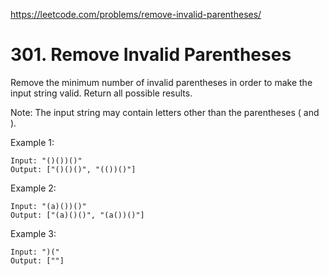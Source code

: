 https://leetcode.com/problems/remove-invalid-parentheses/

# 301. Remove Invalid Parentheses


Remove the minimum number of invalid parentheses in order to make the input string valid. Return all possible results.

Note: The input string may contain letters other than the parentheses ( and ).

Example 1:

```
Input: "()())()"
Output: ["()()()", "(())()"]
```

Example 2:

```
Input: "(a)())()"
Output: ["(a)()()", "(a())()"]
```

Example 3:

```
Input: ")("
Output: [""]
```